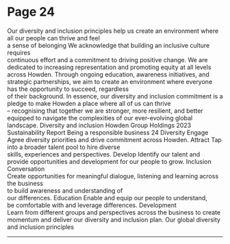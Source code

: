# Page 24

Our diversity and inclusion 
principles help us create an 
environment where all our 
people can thrive and feel  
a sense of belonging
We acknowledge that building an inclusive culture requires  
continuous effort and a commitment to driving positive 
change. We are dedicated to increasing representation 
and promoting equity at all levels across Howden. Through 
ongoing education, awareness initiatives, and strategic 
partnerships, we aim to create an environment where 
everyone has the opportunity to succeed, regardless  
of their background.
In essence, our diversity and inclusion commitment is a 
pledge to make Howden a place where all of us can thrive   
– recognising that together we are stronger, more resilient, 
and better equipped to navigate the complexities of our 
ever-evolving global landscape.
Diversity and inclusion
 Howden Group Holdings 2023 Sustainability Report 
Being a responsible business
24
Diversity 
Engage 
Agree diversity priorities and drive 
commitment across Howden.
Attract 
Tap into a broader talent pool to hire diverse  
skills, experiences and perspectives.
Develop 
Identify our talent and provide opportunities 
and development for our people to grow.
Inclusion
Conversation  
Create opportunities for meaningful dialogue, 
listening and learning across the business  
to build awareness and understanding of  
our differences.
Education 
Enable and equip our people to understand,  
be comfortable with and leverage differences.
Development  
Learn from  different groups and perspectives 
across the business to create momentum and 
deliver our diversity and inclusion plan.
Our global diversity and inclusion principles 


---